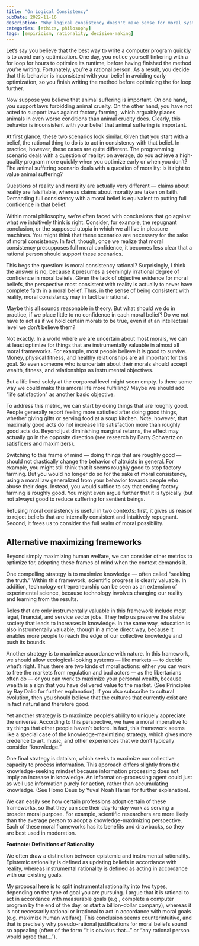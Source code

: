 ```yaml
---
title: "On Logical Consistency"
pubDate: 2022-11-16
description: "Why logical consistency doesn't make sense for moral systems."
categories: [ethics, philosophy]
tags: [empiricism, rationality, decision-making]
---
```


Let’s say you believe that the best way to write a computer program quickly is to avoid early optimization. One day, you notice yourself tinkering with a for loop for hours to optimize its runtime, before having finished the method you’re writing. Fortunately, you’re a rational person. As a result, you decide that this behavior is inconsistent with your belief in avoiding early optimization, so you finish writing the method before optimizing the for loop further. 

Now suppose you believe that animal suffering is important. On one hand, you support laws forbidding animal cruelty. On the other hand, you have not acted to support laws against factory farming, which arguably places animals in even worse conditions than animal cruelty does. Clearly, this behavior is inconsistent with your belief that animal suffering is important.

At first glance, these two scenarios look similar. Given that you start with a belief, the rational thing to do is to act in consistency with that belief. In practice, however, these cases are quite different. The programming scenario deals with a question of reality: on average, do you achieve a high-quality program more quickly when you optimize early or when you don’t? The animal suffering scenario deals with a question of morality: is it right to value animal suffering? 

Questions of reality and morality are actually very different — claims about reality are falsifiable, whereas claims about morality are taken on faith. Demanding full consistency with a moral belief is equivalent to putting full confidence in that belief. 

Within moral philosophy, we’re often faced with conclusions that go against what we intuitively think is right. Consider, for example, the repugnant conclusion, or the supposed utopia in which we all live in pleasure machines. You might think that these scenarios are necessary for the sake of moral consistency. In fact, though, once we realize that moral consistency presupposes full moral confidence, it becomes less clear that a rational person should support these scenarios. 

This begs the question: is moral consistency rational? Surprisingly, I think the answer is no, because it presumes a seemingly irrational degree of confidence in moral beliefs. Given the lack of objective evidence for moral beliefs, the perspective most consistent with reality is actually to never have complete faith in a moral belief. Thus, in the sense of being consistent with reality, moral consistency may in fact be irrational. 

Maybe this all sounds reasonable in theory. But what should we do in practice, if we place little to no confidence in each moral belief? Do we not have to act as if we hold certain morals to be true, even if at an intellectual level we don’t believe them? 

Not exactly. In a world where we are uncertain about most morals, we can at least optimize for things that are instrumentally valuable in almost all moral frameworks. For example, most people believe it is good to survive. Money, physical fitness, and healthy relationships are all important for this goal. So even someone who is uncertain about their morals should accept wealth, fitness, and relationships as instrumental objectives.

But a life lived solely at the corporeal level might seem empty. Is there some way we could make this amoral life more fulfilling? Maybe we should add “life satisfaction” as another basic objective. 

To address this metric, we can start by doing things that are roughly good. People generally report feeling more satisfied after doing good things, whether giving gifts or serving food at a soup kitchen. Note, however, that maximally good acts do not increase life satisfaction more than roughly good acts do. Beyond just diminishing marginal returns, the effect may actually go in the opposite direction (see research by Barry Schwartz on satisficers and maximizers).

Switching to this frame of mind — doing things that are roughly good — should not drastically change the behavior of altruists in general. For example, you might still think that it seems roughly good to stop factory farming. But you would no longer do so for the sake of moral consistency, using a moral law generalized from your behavior towards people who abuse their dogs. Instead, you would suffice to say that ending factory farming is roughly good. You might even argue further that it is typically (but not always) good to reduce suffering for sentient beings. 

Refusing moral consistency is useful in two contexts: first, it gives us reason to reject beliefs that are internally consistent and intuitively repugnant. Second, it frees us to consider the full realm of moral possibility. 

## Alternative maximizing frameworks

Beyond simply maximizing human welfare, we can consider other metrics to optimize for, adopting these frames of mind when the context demands it. 

One compelling strategy is to maximize knowledge — often called “seeking the truth.” Within this framework, scientific progress is clearly valuable. In addition, technology entrepreneurship can be seen as an extension of experimental science, because technology involves changing our reality and learning from the results. 

Roles that are only instrumentally valuable in this framework include most legal, financial, and service sector jobs. They help us preserve the stable society that leads to increases in knowledge. In the same way, education is also instrumentally valuable, though in a more direct way, because it enables more people to reach the edge of our collective knowledge and push its bounds.

Another strategy is to maximize accordance with nature. In this framework, we should allow ecological-looking systems — like markets — to decide what’s right. Thus there are two kinds of moral actions: either you can work to free the markets from regulation and bad actors — as the libertarians often do — or you can work to maximize your personal wealth, because wealth is a sign that you have delivered value to the market. (See Principles by Ray Dalio for further explanation). If you also subscribe to cultural evolution, then you should believe that the cultures that currently exist are in fact natural and therefore good. 

Yet another strategy is to maximize people’s ability to uniquely appreciate the universe. According to this perspective, we have a moral imperative to try things that other people haven’t before. In fact, this framework seems like a special case of the knowledge-maximizing strategy, which gives more credence to art, music, and other experiences that we don’t typically consider “knowledge.” 

One final strategy is dataism, which seeks to maximize our collective capacity to process information. This approach differs slightly from the knowledge-seeking mindset because information processing does not imply an increase in knowledge. An information-processing agent could just as well use information purely for action, rather than accumulating knowledge. (See Homo Deus by Yuval Noah Harari for further explanation). 

We can easily see how certain professions adopt certain of these frameworks, so that they can see their day-to-day work as serving a broader moral purpose. For example, scientific researchers are more likely than the average person to adopt a knowledge-maximizing perspective. Each of these moral frameworks has its benefits and drawbacks, so they are best used in moderation. 

**Footnote: Definitions of Rationality**

We often draw a distinction between epistemic and instrumental rationality. Epistemic rationality is defined as updating beliefs in accordance with reality, whereas instrumental rationality is defined as acting in accordance with our existing goals. 

My proposal here is to split instrumental rationality into two types, depending on the type of goal you are pursuing. I argue that it is rational to act in accordance with measurable goals (e.g., complete a computer program by the end of the day, or start a billion-dollar company), whereas it is not necessarily rational or irrational to act in accordance with moral goals (e.g. maximize human welfare). This conclusion seems counterintuitive, and that is precisely why pseudo-rational justifications for moral beliefs sound so appealing (often of the form “it is obvious that…” or “any rational person would agree that…”). 